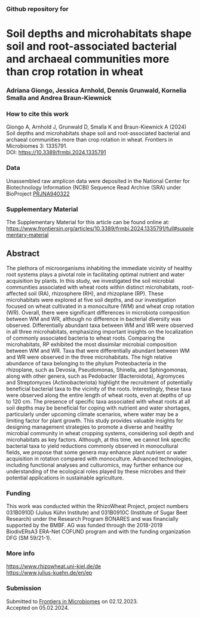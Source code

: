 ### Github repository for 
# Soil depths and microhabitats shape soil and root-associated bacterial and archaeal communities more than crop rotation in wheat
### Adriana Giongo, Jessica Arnhold, Dennis Grunwald, Kornelia Smalla and Andrea Braun-Kiewnick

### How to cite this work
Giongo A, Arnhold J, Grunwald D, Smalla K and Braun-Kiewnick A (2024) Soil depths and microhabitats shape soil and root-associated bacterial and archaeal communities more than crop rotation in wheat.
Frontiers in Microbiomes 3: 1335791. \
DOI: https://10.3389/frmbi.2024.1335791

### Data
Unassembled raw amplicon data were deposited in the National Center for Biotechnology Information (NCBI) Sequence Read Archive (SRA) under BioProject 
[PRJNA940322](https://www.ncbi.nlm.nih.gov/bioproject/PRJNA940322/)

### Supplementary Material
The Supplementary Material for this article can be found online at: 
https://www.frontiersin.org/articles/10.3389/frmbi.2024.1335791/full#supplementary-material

## Abstract
The plethora of microorganisms inhabiting the immediate vicinity of healthy root systems plays a pivotal role in facilitating optimal nutrient and water acquisition by plants. In this study, we investigated the soil microbial communities associated with wheat roots within distinct microhabitats, root-affected soil (RA), rhizosphere (RH), and rhizoplane (RP). These microhabitats were explored at five soil depths, and our investigation focused on wheat cultivated in a monoculture (WM) and wheat crop rotation (WR). Overall, there were significant differences in microbiota composition between WM and WR, although no difference in bacterial diversity was observed. Differentially abundant taxa between WM and WR were observed in all three microhabitats, emphasizing important insights on the localization of commonly associated bacteria to wheat roots. Comparing the microhabitats, RP exhibited the most dissimilar microbial composition between WM and WR. Taxa that were differentially abundant between WM and WR were observed in the three microhabitats. The high relative abundance of taxa belonging to the phylum Proteobacteria in the rhizoplane, such as Devosia, Pseudomonas, Shinella, and Sphingomonas, along with other genera, such as Pedobacter (Bacteroidota), Agromyces and Streptomyces (Actinobacteriota) highlight the recruitment of potentially beneficial bacterial taxa to the vicinity of the roots. Interestingly, these taxa were observed along the entire length of wheat roots, even at depths of up to 120 cm. The presence of specific taxa associated with wheat roots at all soil depths may be beneficial for coping with nutrient and water shortages, particularly under upcoming climate scenarios, where water may be a limiting factor for plant growth. This study provides valuable insights for designing management strategies to promote a diverse and healthy microbial community in wheat cropping systems, considering soil depth and microhabitats as key factors. Although, at this time, we cannot link specific bacterial taxa to yield reductions commonly observed in monocultural fields, we propose that some genera may enhance plant nutrient or water acquisition in rotation compared with monoculture. Advanced technologies, including functional analyses and culturomics, may further enhance our understanding of the ecological roles played by these microbes and their potential applications in sustainable agriculture.

### Funding
This work was conducted within the RhizoWheat Project, project numbers 031B0910D (Julius Kühn Institute) and 031B0910C (Institute of Sugar Beet Research) under the Research Program BONARES and was financially supported by the BMBF. AG was funded through the 2018-2019 BiodivERsA3 ERA-Net COFUND program and with the funding organization DFG (SM 59/21-1).

### More info
https://www.rhizowheat.uni-kiel.de/de \
https://www.julius-kuehn.de/en/ep

### Submission
Submitted to [Frontiers in Microbiomes](https://www.frontiersin.org/journals/microbiomes) on 02.12.2023.\
Accepted on 05.02.2024.
